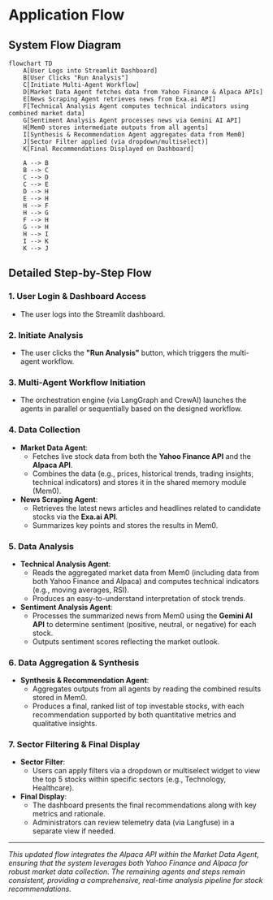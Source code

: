 # Application Flow

## System Flow Diagram

```mermaid
flowchart TD
    A[User Logs into Streamlit Dashboard]
    B[User Clicks "Run Analysis"]
    C[Initiate Multi-Agent Workflow]
    D[Market Data Agent fetches data from Yahoo Finance & Alpaca APIs]
    E[News Scraping Agent retrieves news from Exa.ai API]
    F[Technical Analysis Agent computes technical indicators using combined market data]
    G[Sentiment Analysis Agent processes news via Gemini AI API]
    H[Mem0 stores intermediate outputs from all agents]
    I[Synthesis & Recommendation Agent aggregates data from Mem0]
    J[Sector Filter applied (via dropdown/multiselect)]
    K[Final Recommendations Displayed on Dashboard]
    
    A --> B
    B --> C
    C --> D
    C --> E
    D --> H
    E --> H
    H --> F
    H --> G
    F --> H
    G --> H
    H --> I
    I --> K
    K --> J
```

## Detailed Step-by-Step Flow

### 1. User Login & Dashboard Access
- The user logs into the Streamlit dashboard.

### 2. Initiate Analysis
- The user clicks the **"Run Analysis"** button, which triggers the multi-agent workflow.

### 3. Multi-Agent Workflow Initiation
- The orchestration engine (via LangGraph and CrewAI) launches the agents in parallel or sequentially based on the designed workflow.

### 4. Data Collection
- **Market Data Agent**:
  - Fetches live stock data from both the **Yahoo Finance API** and the **Alpaca API**.
  - Combines the data (e.g., prices, historical trends, trading insights, technical indicators) and stores it in the shared memory module (Mem0).
- **News Scraping Agent**:
  - Retrieves the latest news articles and headlines related to candidate stocks via the **Exa.ai API**.
  - Summarizes key points and stores the results in Mem0.

### 5. Data Analysis
- **Technical Analysis Agent**:
  - Reads the aggregated market data from Mem0 (including data from both Yahoo Finance and Alpaca) and computes technical indicators (e.g., moving averages, RSI).
  - Produces an easy-to-understand interpretation of stock trends.
- **Sentiment Analysis Agent**:
  - Processes the summarized news from Mem0 using the **Gemini AI API** to determine sentiment (positive, neutral, or negative) for each stock.
  - Outputs sentiment scores reflecting the market outlook.

### 6. Data Aggregation & Synthesis
- **Synthesis & Recommendation Agent**:
  - Aggregates outputs from all agents by reading the combined results stored in Mem0.
  - Produces a final, ranked list of top investable stocks, with each recommendation supported by both quantitative metrics and qualitative insights.

### 7. Sector Filtering & Final Display
- **Sector Filter**:
  - Users can apply filters via a dropdown or multiselect widget to view the top 5 stocks within specific sectors (e.g., Technology, Healthcare).
- **Final Display**:
  - The dashboard presents the final recommendations along with key metrics and rationale.
  - Administrators can review telemetry data (via Langfuse) in a separate view if needed.

---

*This updated flow integrates the Alpaca API within the Market Data Agent, ensuring that the system leverages both Yahoo Finance and Alpaca for robust market data collection. The remaining agents and steps remain consistent, providing a comprehensive, real-time analysis pipeline for stock recommendations.*